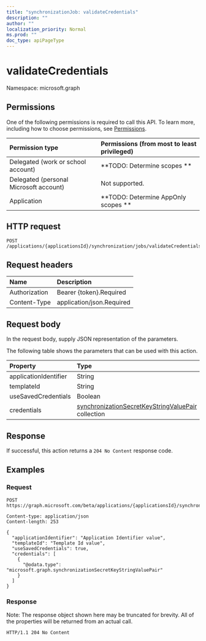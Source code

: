 ```yaml
---
title: "synchronizationJob: validateCredentials"
description: ""
author: ""
localization_priority: Normal
ms.prod: ""
doc_type: apiPageType
---
```


# validateCredentials

Namespace: microsoft.graph



## Permissions
One of the following permissions is required to call this API. To learn more, including how to choose permissions, see [Permissions](/concepts/permissions-reference.md).

|Permission type|Permissions (from most to least privileged)|
|:---|:---|
|Delegated (work or school account)|**TODO: Determine scopes **|
|Delegated (personal Microsoft account)|Not supported.|
|Application|**TODO: Determine AppOnly scopes **|

## HTTP request
<!-- {
  "blockType": "ignored"
}
-->
``` http
POST /applications/{applicationsId}/synchronization/jobs/validateCredentials
```

## Request headers
|Name|Description|
|:---|:---|
|Authorization|Bearer {token}.Required|
|Content-Type|application/json.Required|

## Request body
In the request body, supply JSON representation of the parameters.

The following table shows the parameters that can be used with this action.

|Property|Type|Description|
|:---|:---|:---|
|applicationIdentifier|String||
|templateId|String||
|useSavedCredentials|Boolean||
|credentials|[synchronizationSecretKeyStringValuePair](../resources/synchronizationsecretkeystringvaluepair.md) collection||



## Response
If successful, this action returns a `204 No Content` response code.

## Examples

### Request
<!-- {
  "blockType": "request",
  "name": "synchronizationjob_validatecredentials"
}
-->
``` http
POST https://graph.microsoft.com/beta/applications/{applicationsId}/synchronization/jobs/validateCredentials

Content-type: application/json
Content-length: 253

{
  "applicationIdentifier": "Application Identifier value",
  "templateId": "Template Id value",
  "useSavedCredentials": true,
  "credentials": [
    {
      "@odata.type": "microsoft.graph.synchronizationSecretKeyStringValuePair"
    }
  ]
}
```

### Response
Note: The response object shown here may be truncated for brevity. All of the properties will be returned from an actual call.
<!-- {
  "blockType": "response",
  "truncated": true
}
-->
``` http
HTTP/1.1 204 No Content
```

